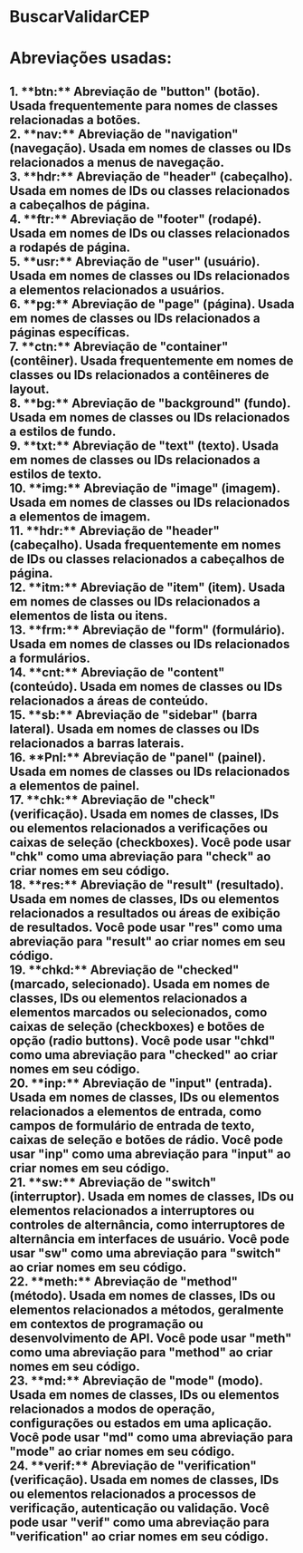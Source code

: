 # BuscarValidarCEP
 
<h1>Abreviações usadas:</h1>
<h2>
1. **btn:** Abreviação de "button" (botão). Usada frequentemente para nomes de classes relacionadas a botões.

<br>
2. **nav:** Abreviação de "navigation" (navegação). Usada em nomes de classes ou IDs relacionados a menus de navegação.

<br>
3. **hdr:** Abreviação de "header" (cabeçalho). Usada em nomes de IDs ou classes relacionados a cabeçalhos de página.

<br>
4. **ftr:** Abreviação de "footer" (rodapé). Usada em nomes de IDs ou classes relacionados a rodapés de página.

<br>
5. **usr:** Abreviação de "user" (usuário). Usada em nomes de classes ou IDs relacionados a elementos relacionados a usuários.

<br>
6. **pg:** Abreviação de "page" (página). Usada em nomes de classes ou IDs relacionados a páginas específicas.

<br>
7. **ctn:** Abreviação de "container" (contêiner). Usada frequentemente em nomes de classes ou IDs relacionados a contêineres de layout.

<br>
8. **bg:** Abreviação de "background" (fundo). Usada em nomes de classes ou IDs relacionados a estilos de fundo.

<br>
9. **txt:** Abreviação de "text" (texto). Usada em nomes de classes ou IDs relacionados a estilos de texto.

<br>
10. **img:** Abreviação de "image" (imagem). Usada em nomes de classes ou IDs relacionados a elementos de imagem.

<br>
11. **hdr:** Abreviação de "header" (cabeçalho). Usada frequentemente em nomes de IDs ou classes relacionados a cabeçalhos de página.

<br>
12. **itm:** Abreviação de "item" (item). Usada em nomes de classes ou IDs relacionados a elementos de lista ou itens.

<br>
13. **frm:** Abreviação de "form" (formulário). Usada em nomes de classes ou IDs relacionados a formulários.

<br>
14. **cnt:** Abreviação de "content" (conteúdo). Usada em nomes de classes ou IDs relacionados a áreas de conteúdo.

<br>
15. **sb:** Abreviação de "sidebar" (barra lateral). Usada em nomes de classes ou IDs relacionados a barras laterais.

<br>
16. **Pnl:** Abreviação de "panel" (painel). Usada em nomes de classes ou IDs relacionados a elementos de painel.

<br>
17. **chk:** Abreviação de "check" (verificação). Usada em nomes de classes, IDs ou elementos relacionados a verificações ou caixas de seleção (checkboxes).
Você pode usar "chk" como uma abreviação para "check" ao criar nomes em seu código.

<br>
18. **res:** Abreviação de "result" (resultado). Usada em nomes de classes, IDs ou elementos relacionados a resultados ou áreas de exibição de resultados.
Você pode usar "res" como uma abreviação para "result" ao criar nomes em seu código.

<br>
19. **chkd:** Abreviação de "checked" (marcado, selecionado). Usada em nomes de classes, IDs ou elementos relacionados a elementos marcados ou selecionados, como caixas de seleção (checkboxes) e botões de opção (radio buttons).
Você pode usar "chkd" como uma abreviação para "checked" ao criar nomes em seu código.

<br>
20. **inp:** Abreviação de "input" (entrada). Usada em nomes de classes, IDs ou elementos relacionados a elementos de entrada, como campos de formulário de entrada de texto, caixas de seleção e botões de rádio.
Você pode usar "inp" como uma abreviação para "input" ao criar nomes em seu código.

<br>
21. **sw:** Abreviação de "switch" (interruptor). Usada em nomes de classes, IDs ou elementos relacionados a interruptores ou controles de alternância, como interruptores de alternância em interfaces de usuário.
Você pode usar "sw" como uma abreviação para "switch" ao criar nomes em seu código.

<br>
22. **meth:** Abreviação de "method" (método). Usada em nomes de classes, IDs ou elementos relacionados a métodos, geralmente em contextos de programação ou desenvolvimento de API.
Você pode usar "meth" como uma abreviação para "method" ao criar nomes em seu código.

<br>
23. **md:** Abreviação de "mode" (modo). Usada em nomes de classes, IDs ou elementos relacionados a modos de operação, configurações ou estados em uma aplicação.
Você pode usar "md" como uma abreviação para "mode" ao criar nomes em seu código.

<br>
24. **verif:** Abreviação de "verification" (verificação). Usada em nomes de classes, IDs ou elementos relacionados a processos de verificação, autenticação ou validação.
Você pode usar "verif" como uma abreviação para "verification" ao criar nomes em seu código.
</h2>

